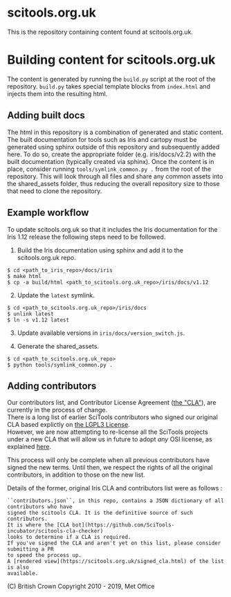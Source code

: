 scitools.org.uk
===============

This is the repository containing content found at scitools.org.uk.

Building content for scitools.org.uk
====================================

The content is generated by running the ``build.py`` script at the root of the
repository. ``build.py`` takes special template blocks from ``index.html`` and
injects them into the resulting html.


Adding built docs
-----------------

The html in this repository is a combination of generated and static content.
The built documentation for tools such as Iris and cartopy must be generated
using sphinx outside of this repository and subsequently added here. To do
so, create the appropriate folder (e.g. iris/docs/v2.2) with the built
documentation (typically created via sphinx).
Once the content is in place, consider running
``tools/symlink_common.py .`` from the root of the repository. This will look
through all files and share any common assets into the shared_assets
folder, thus reducing the overall repository size to those that need to clone
the repository.


Example workflow
----------------

To update scitools.org.uk so that it includes the Iris documentation for the
Iris 1.12 release the following steps need to be followed.

1. Build the Iris documentation using sphinx and add it to the scitools.org.uk repo.
```
$ cd <path_to_iris_repo>/docs/iris
$ make html
$ cp -a build/html <path_to_scitools.org.uk_repo>/iris/docs/v1.12
```

2. Update the `latest` symlink.
```
$ cd <path_to_scitools.org.uk_repo>/iris/docs
$ unlink latest
$ ln -s v1.12 latest
```

3. Update available versions in `iris/docs/version_switch.js`.

4. Generate the shared_assets.
```
$ cd <path_to_scitools.org.uk_repo>
$ python tools/symlink_common.py .
```


Adding contributors
-------------------
Our contributors list, and Contributor License Agreement ([the "CLA"](https://scitools.org.uk/cla/v4)), are currently in the process of change.\
There is a long list of earlier SciTools contributors who signed our original CLA based explictly on [the LGPL3 License](<https://www.gnu.org/licenses/lgpl-3.0.html>).\
However, we are now attempting to re-license all the SciTools projects under a new CLA that will allow us in future to adopt _any_ OSI license,
as explained [here](https://github.com/SciTools/scitools.org.uk/wiki/Contributors-License-Agreement-processing-details).

This process will only be complete when all previous contributors have signed the new terms.
Until then, we respect the rights of all the original contributors, in addition to those on the new list.

Details of the former, original Iris CLA and contributors list were as follows :

    ``contributors.json``, in this repo, contains a JSON dictionary of all contributors who have
    signed the scitools CLA. It is the definitive source of such contributors.
    It is where the [CLA bot](https://github.com/SciTools-incubator/scitools-cla-checker)
    looks to determine if a CLA is required.
    If you've signed the CLA and aren't yet on this list, please consider submitting a PR
    to speed the process up. 
    A [rendered view](https://scitools.org.uk/signed_cla.html) of the list is also
    available.


(C) British Crown Copyright 2010 - 2019, Met Office

